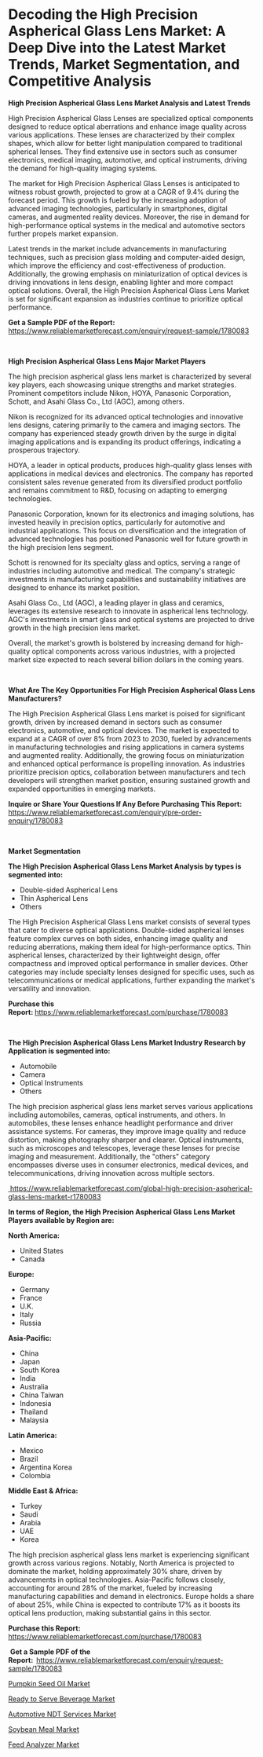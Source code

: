 <p><h1>Decoding the High Precision Aspherical Glass Lens Market: A Deep Dive into the Latest Market Trends, Market Segmentation, and Competitive Analysis</h1></p><p><strong>High Precision Aspherical Glass Lens Market Analysis and Latest Trends</strong></p>
<p><p>High Precision Aspherical Glass Lenses are specialized optical components designed to reduce optical aberrations and enhance image quality across various applications. These lenses are characterized by their complex shapes, which allow for better light manipulation compared to traditional spherical lenses. They find extensive use in sectors such as consumer electronics, medical imaging, automotive, and optical instruments, driving the demand for high-quality imaging systems.</p><p>The market for High Precision Aspherical Glass Lenses is anticipated to witness robust growth, projected to grow at a CAGR of 9.4% during the forecast period. This growth is fueled by the increasing adoption of advanced imaging technologies, particularly in smartphones, digital cameras, and augmented reality devices. Moreover, the rise in demand for high-performance optical systems in the medical and automotive sectors further propels market expansion. </p><p>Latest trends in the market include advancements in manufacturing techniques, such as precision glass molding and computer-aided design, which improve the efficiency and cost-effectiveness of production. Additionally, the growing emphasis on miniaturization of optical devices is driving innovations in lens design, enabling lighter and more compact optical solutions. Overall, the High Precision Aspherical Glass Lens Market is set for significant expansion as industries continue to prioritize optical performance.</p></p>
<p><strong>Get a Sample PDF of the Report:&nbsp;</strong> <a href="https://www.reliablemarketforecast.com/enquiry/request-sample/1780083?utm_campaign=1108&utm_medium=2&utm_source=Github&utm_content=ia&utm_term=09102024&utm_id=high-precision-aspherical-glass-lens">https://www.reliablemarketforecast.com/enquiry/request-sample/1780083</a></p>
<p>&nbsp;</p>
<p><strong>High Precision Aspherical Glass Lens Major Market Players</strong></p>
<p><p>The high precision aspherical glass lens market is characterized by several key players, each showcasing unique strengths and market strategies. Prominent competitors include Nikon, HOYA, Panasonic Corporation, Schott, and Asahi Glass Co., Ltd (AGC), among others.</p><p>Nikon is recognized for its advanced optical technologies and innovative lens designs, catering primarily to the camera and imaging sectors. The company has experienced steady growth driven by the surge in digital imaging applications and is expanding its product offerings, indicating a prosperous trajectory.</p><p>HOYA, a leader in optical products, produces high-quality glass lenses with applications in medical devices and electronics. The company has reported consistent sales revenue generated from its diversified product portfolio and remains commitment to R&D, focusing on adapting to emerging technologies.</p><p>Panasonic Corporation, known for its electronics and imaging solutions, has invested heavily in precision optics, particularly for automotive and industrial applications. This focus on diversification and the integration of advanced technologies has positioned Panasonic well for future growth in the high precision lens segment.</p><p>Schott is renowned for its specialty glass and optics, serving a range of industries including automotive and medical. The company's strategic investments in manufacturing capabilities and sustainability initiatives are designed to enhance its market position. </p><p>Asahi Glass Co., Ltd (AGC), a leading player in glass and ceramics, leverages its extensive research to innovate in aspherical lens technology. AGC's investments in smart glass and optical systems are projected to drive growth in the high precision lens market.</p><p>Overall, the market's growth is bolstered by increasing demand for high-quality optical components across various industries, with a projected market size expected to reach several billion dollars in the coming years.</p></p>
<p>&nbsp;</p>
<p><strong>What Are The Key Opportunities For High Precision Aspherical Glass Lens Manufacturers?</strong></p>
<p><p>The High Precision Aspherical Glass Lens market is poised for significant growth, driven by increased demand in sectors such as consumer electronics, automotive, and optical devices. The market is expected to expand at a CAGR of over 8% from 2023 to 2030, fueled by advancements in manufacturing technologies and rising applications in camera systems and augmented reality. Additionally, the growing focus on miniaturization and enhanced optical performance is propelling innovation. As industries prioritize precision optics, collaboration between manufacturers and tech developers will strengthen market position, ensuring sustained growth and expanded opportunities in emerging markets.</p></p>
<p><strong>Inquire or Share Your Questions If Any Before Purchasing This Report:</strong> <a href="https://www.reliablemarketforecast.com/enquiry/pre-order-enquiry/1780083?utm_campaign=1108&utm_medium=2&utm_source=Github&utm_content=ia&utm_term=09102024&utm_id=high-precision-aspherical-glass-lens">https://www.reliablemarketforecast.com/enquiry/pre-order-enquiry/1780083</a></p>
<p>&nbsp;</p>
<p><strong>Market Segmentation</strong></p>
<p><strong>The High Precision Aspherical Glass Lens Market Analysis by types is segmented into:</strong></p>
<p><ul><li>Double-sided Aspherical Lens</li><li>Thin Aspherical Lens</li><li>Others</li></ul></p>
<p><p>The High Precision Aspherical Glass Lens market consists of several types that cater to diverse optical applications. Double-sided aspherical lenses feature complex curves on both sides, enhancing image quality and reducing aberrations, making them ideal for high-performance optics. Thin aspherical lenses, characterized by their lightweight design, offer compactness and improved optical performance in smaller devices. Other categories may include specialty lenses designed for specific uses, such as telecommunications or medical applications, further expanding the market's versatility and innovation.</p></p>
<p><strong>Purchase this Report:&nbsp;</strong><a href="https://www.reliablemarketforecast.com/purchase/1780083?utm_campaign=1108&utm_medium=2&utm_source=Github&utm_content=ia&utm_term=09102024&utm_id=high-precision-aspherical-glass-lens">https://www.reliablemarketforecast.com/purchase/1780083</a></p>
<p>&nbsp;</p>
<p><strong>The High Precision Aspherical Glass Lens Market Industry Research by Application is segmented into:</strong></p>
<p><ul><li>Automobile</li><li>Camera</li><li>Optical Instruments</li><li>Others</li></ul></p>
<p><p>The high precision aspherical glass lens market serves various applications including automobiles, cameras, optical instruments, and others. In automobiles, these lenses enhance headlight performance and driver assistance systems. For cameras, they improve image quality and reduce distortion, making photography sharper and clearer. Optical instruments, such as microscopes and telescopes, leverage these lenses for precise imaging and measurement. Additionally, the "others" category encompasses diverse uses in consumer electronics, medical devices, and telecommunications, driving innovation across multiple sectors.</p></p>
<p><a href="https://www.reliablemarketforecast.com/global-high-precision-aspherical-glass-lens-market-r1780083?utm_campaign=1108&utm_medium=2&utm_source=Github&utm_content=ia&utm_term=09102024&utm_id=high-precision-aspherical-glass-lens">&nbsp;https://www.reliablemarketforecast.com/global-high-precision-aspherical-glass-lens-market-r1780083</a></p>
<p><strong>In terms of Region, the High Precision Aspherical Glass Lens Market Players available by Region are:</strong></p>
<p>
    <p> <strong> North America: </strong>
        <ul>
            <li>United States</li>
            <li>Canada</li>
        </ul>
        </p> 
    <p> <strong> Europe: </strong>
        <ul>
            <li>Germany</li>
            <li>France</li>
            <li>U.K.</li>
            <li>Italy</li>
            <li>Russia</li>
        </ul>
        </p> 
    <p> <strong> Asia-Pacific: </strong>
        <ul>
            <li>China</li>
            <li>Japan</li>
            <li>South Korea</li>
            <li>India</li>
            <li>Australia</li>
            <li>China Taiwan</li>
            <li>Indonesia</li>
            <li>Thailand</li>
            <li>Malaysia</li>
        </ul>
        </p> 
    <p> <strong> Latin America: </strong>
        <ul>
            <li>Mexico</li>
            <li>Brazil</li>
            <li>Argentina Korea</li>
            <li>Colombia</li>
        </ul>
        </p> 
    <p> <strong> Middle East & Africa: </strong>
        <ul>
            <li>Turkey</li>
            <li>Saudi</li>
            <li>Arabia</li>
            <li>UAE</li>
            <li>Korea</li>
        </ul>
    </p>
    </p>
<p><p>The high precision aspherical glass lens market is experiencing significant growth across various regions. Notably, North America is projected to dominate the market, holding approximately 30% share, driven by advancements in optical technologies. Asia-Pacific follows closely, accounting for around 28% of the market, fueled by increasing manufacturing capabilities and demand in electronics. Europe holds a share of about 25%, while China is expected to contribute 17% as it boosts its optical lens production, making substantial gains in this sector.</p></p>
<p><strong>Purchase this Report: </strong><a href="https://www.reliablemarketforecast.com/purchase/1780083?utm_campaign=1108&utm_medium=2&utm_source=Github&utm_content=ia&utm_term=09102024&utm_id=high-precision-aspherical-glass-lens">https://www.reliablemarketforecast.com/purchase/1780083</a></p>
<p>&nbsp;<strong>Get a Sample PDF of the Report:&nbsp;&nbsp;</strong><a href="https://www.reliablemarketforecast.com/enquiry/request-sample/1780083?utm_campaign=1108&utm_medium=2&utm_source=Github&utm_content=ia&utm_term=09102024&utm_id=high-precision-aspherical-glass-lens">https://www.reliablemarketforecast.com/enquiry/request-sample/1780083</a></p>
<p><strong></strong></p>
<p><p><a href="https://issuu.com/reportprime-2/docs/pumpkin-seed-oil-market-size-2030.p_4f58f7f37d5a63?utm_campaign=1108&utm_medium=2&utm_source=Github&utm_content=ia&utm_term=09102024&utm_id=high-precision-aspherical-glass-lens">Pumpkin Seed Oil Market</a></p><p><a href="https://github.com/diedrer4btm/Market-Research-Report-List-1/blob/main/ready-to-serve-beverage-market.md?utm_campaign=1108&utm_medium=2&utm_source=Github&utm_content=ia&utm_term=09102024&utm_id=high-precision-aspherical-glass-lens">Ready to Serve Beverage Market</a></p><p><a href="https://github.com/brookiqhurne/Market-Research-Report-List-1/blob/main/automotive-ndt-services-market.md?utm_campaign=1108&utm_medium=2&utm_source=Github&utm_content=ia&utm_term=09102024&utm_id=high-precision-aspherical-glass-lens">Automotive NDT Services Market</a></p><p><a href="https://issuu.com/reportprime-2/docs/soybean-meal-market-size-2030.pptx_b3234ede685877?utm_campaign=1108&utm_medium=2&utm_source=Github&utm_content=ia&utm_term=09102024&utm_id=high-precision-aspherical-glass-lens">Soybean Meal Market</a></p><p><a href="https://www.linkedin.com/pulse/feed-analyzer-market-segmentation-geographical-regions-forcast-qj0ue?utm_campaign=1108&utm_medium=2&utm_source=Github&utm_content=ia&utm_term=09102024&utm_id=high-precision-aspherical-glass-lens">Feed Analyzer Market</a></p></p>